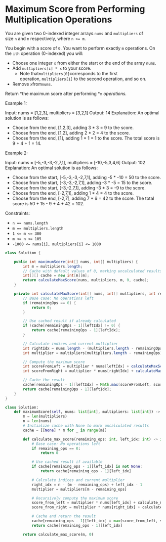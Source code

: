 # Maximum Score from Performing Multiplication Operations

You are given two 0-indexed integer arrays `nums` and `multipliers` of size `n` and `m` respectively, where `n >= m`.

You begin with a score of `0`. You want to perform exactly `m` operations. On the `ith` operation (0-indexed) you will:

-   Choose one integer `x` from either the start or the end of the array `nums`.
-   Add `multipliers[i] * x` to your score.
    -   Note that`multipliers[0]`corresponds to the first operation, `multipliers[1]` to the second operation, and so on.
-   Remove `x`from`nums`.

Return *the maximum score after performing *`m` *operations.*

Example 1:

Input: nums = [1,2,3], multipliers = [3,2,1]
Output: 14
Explanation: An optimal solution is as follows:
- Choose from the end, [1,2,3], adding 3 * 3 = 9 to the score.
- Choose from the end, [1,2], adding 2 * 2 = 4 to the score.
- Choose from the end, [1], adding 1 * 1 = 1 to the score.
  The total score is 9 + 4 + 1 = 14.

Example 2:

Input: nums = [-5,-3,-3,-2,7,1], multipliers = [-10,-5,3,4,6]
Output: 102
Explanation: An optimal solution is as follows:
- Choose from the start, [-5,-3,-3,-2,7,1], adding -5 * -10 = 50 to the score.
- Choose from the start, [-3,-3,-2,7,1], adding -3 * -5 = 15 to the score.
- Choose from the start, [-3,-2,7,1], adding -3 * 3 = -9 to the score.
- Choose from the end, [-2,7,1], adding 1 * 4 = 4 to the score.
- Choose from the end, [-2,7], adding 7 * 6 = 42 to the score.
  The total score is 50 + 15 - 9 + 4 + 42 = 102.

Constraints:

-   `n == nums.length`
-   `m == multipliers.length`
-   `1 <= m <= 300`
-   `m <= n <= 105`
-   `-1000 <= nums[i], multipliers[i] <= 1000`

```java
class Solution {

    public int maximumScore(int[] nums, int[] multipliers) {
        int m = multipliers.length;
        // Cache with default values of 0, marking uncalculated results
        int[][] cache = new int[m][m]; 
        return calculateMaxScore(nums, multipliers, m, 0, cache);
    }

    private int calculateMaxScore(int[] nums, int[] multipliers, int remainingOps, int leftIdx, int[][] cache) {
        // Base case: No operations left
        if (remainingOps == 0) {
            return 0;
        }

        // Use cached result if already calculated
        if (cache[remainingOps - 1][leftIdx] != 0) {
            return cache[remainingOps - 1][leftIdx];
        }

        // Calculate indices and current multiplier
        int rightIdx = nums.length - (multipliers.length - remainingOps) + leftIdx - 1;
        int multiplier = multipliers[multipliers.length - remainingOps];

        // Compute the maximum score
        int scoreFromLeft = multiplier * nums[leftIdx] + calculateMaxScore(nums, multipliers, remainingOps - 1, leftIdx + 1, cache);
        int scoreFromRight = multiplier * nums[rightIdx] + calculateMaxScore(nums, multipliers, remainingOps - 1, leftIdx, cache);

        // Cache the result
        cache[remainingOps - 1][leftIdx] = Math.max(scoreFromLeft, scoreFromRight);
        return cache[remainingOps - 1][leftIdx];
    }
}

```

```python
class Solution:
    def maximumScore(self, nums: list[int], multipliers: list[int]) -> int:
        m = len(multipliers)
        n = len(nums)
        # Initialize cache with None to mark uncalculated results
        cache = [[None] * m for _ in range(m)]

        def calculate_max_score(remaining_ops: int, left_idx: int) -> int:
            # Base case: No operations left
            if remaining_ops == 0:
                return 0

            # Use cached result if available
            if cache[remaining_ops - 1][left_idx] is not None:
                return cache[remaining_ops - 1][left_idx]

            # Calculate indices and current multiplier
            right_idx = n - (m - remaining_ops) + left_idx - 1
            multiplier = multipliers[m - remaining_ops]

            # Recursively compute the maximum score
            score_from_left = multiplier * nums[left_idx] + calculate_max_score(remaining_ops - 1, left_idx + 1)
            score_from_right = multiplier * nums[right_idx] + calculate_max_score(remaining_ops - 1, left_idx)

            # Cache and return the result
            cache[remaining_ops - 1][left_idx] = max(score_from_left, score_from_right)
            return cache[remaining_ops - 1][left_idx]

        return calculate_max_score(m, 0)

```